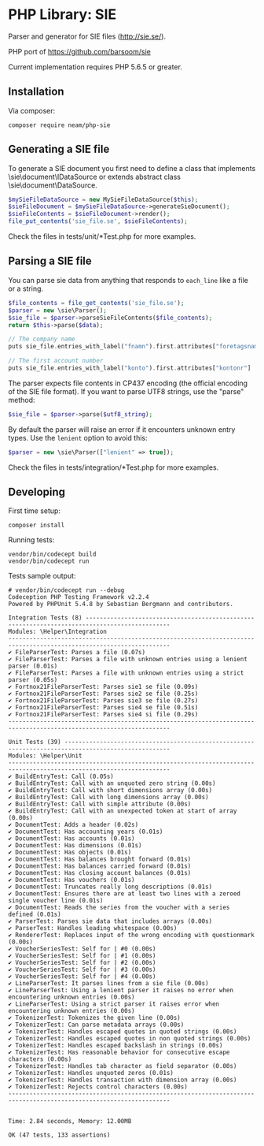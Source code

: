 PHP Library: SIE
================

Parser and generator for SIE files (http://sie.se/).

PHP port of https://github.com/barsoom/sie

Current implementation requires PHP 5.6.5 or greater.

## Installation

Via composer:

    composer require neam/php-sie

## Generating a SIE file

To generate a SIE document you first need to define a class that implements \sie\document\IDataSource or extends abstract class \sie\document\DataSource.

```php
$mySieFileDataSource = new MySieFileDataSource($this);
$sieFileDocument = $mySieFileDataSource->generateSieDocument();
$sieFileContents = $sieFileDocument->render();
file_put_contents('sie_file.se', $sieFileContents);
```

Check the files in tests/unit/*Test.php for more examples.

## Parsing a SIE file

You can parse sie data from anything that responds to `each_line` like a file or a string.

```php
$file_contents = file_get_contents('sie_file.se');
$parser = new \sie\Parser();
$sie_file = $parser->parseSieFileContents($file_contents);
return $this->parse($data);

// The company name
puts sie_file.entries_with_label("fnamn").first.attributes["foretagsnamn"]

// The first account number
puts sie_file.entries_with_label("konto").first.attributes["kontonr"]
```

The parser expects file contents in CP437 encoding (the official encoding of the SIE file format). If you want to parse UTF8 strings, use the "parse" method:  

```php
$sie_file = $parser->parse($utf8_string);
```

By default the parser will raise an error if it encounters unknown entry types. Use the `lenient` option to avoid this:

```php
$parser = new \sie\Parser(["lenient" => true]);
```

Check the files in tests/integration/*Test.php for more examples.

## Developing

First time setup:

    composer install

Running tests:

    vendor/bin/codecept build
    vendor/bin/codecept run

Tests sample output:

    # vendor/bin/codecept run --debug
    Codeception PHP Testing Framework v2.2.4
    Powered by PHPUnit 5.4.8 by Sebastian Bergmann and contributors.
    
    Integration Tests (8) ----------------------------------------------------------------------------------------------
    Modules: \Helper\Integration
    --------------------------------------------------------------------------------------------------------------------
    ✔ FileParserTest: Parses a file (0.07s)
    ✔ FileParserTest: Parses a file with unknown entries using a lenient parser (0.01s)
    ✔ FileParserTest: Parses a file with unknown entries using a strict parser (0.05s)
    ✔ Fortnox21FileParserTest: Parses sie1 se file (0.09s)
    ✔ Fortnox21FileParserTest: Parses sie2 se file (0.25s)
    ✔ Fortnox21FileParserTest: Parses sie3 se file (0.27s)
    ✔ Fortnox21FileParserTest: Parses sie4 se file (0.51s)
    ✔ Fortnox21FileParserTest: Parses sie4 si file (0.29s)
    --------------------------------------------------------------------------------------------------------------------
    
    Unit Tests (39) ----------------------------------------------------------------------------------------------------
    Modules: \Helper\Unit
    --------------------------------------------------------------------------------------------------------------------
    ✔ BuildEntryTest: Call (0.05s)
    ✔ BuildEntryTest: Call with an unquoted zero string (0.00s)
    ✔ BuildEntryTest: Call with short dimensions array (0.00s)
    ✔ BuildEntryTest: Call with long dimensions array (0.00s)
    ✔ BuildEntryTest: Call with simple attribute (0.00s)
    ✔ BuildEntryTest: Call with an unexpected token at start of array (0.00s)
    ✔ DocumentTest: Adds a header (0.02s)
    ✔ DocumentTest: Has accounting years (0.01s)
    ✔ DocumentTest: Has accounts (0.01s)
    ✔ DocumentTest: Has dimensions (0.01s)
    ✔ DocumentTest: Has objects (0.01s)
    ✔ DocumentTest: Has balances brought forward (0.01s)
    ✔ DocumentTest: Has balances carried forward (0.01s)
    ✔ DocumentTest: Has closing account balances (0.01s)
    ✔ DocumentTest: Has vouchers (0.01s)
    ✔ DocumentTest: Truncates really long descriptions (0.01s)
    ✔ DocumentTest: Ensures there are at least two lines with a zeroed single voucher line (0.01s)
    ✔ DocumentTest: Reads the series from the voucher with a series defined (0.01s)
    ✔ ParserTest: Parses sie data that includes arrays (0.00s)
    ✔ ParserTest: Handles leading whitespace (0.00s)
    ✔ RendererTest: Replaces input of the wrong encoding with questionmark (0.00s)
    ✔ VoucherSeriesTest: Self for | #0 (0.00s)
    ✔ VoucherSeriesTest: Self for | #1 (0.00s)
    ✔ VoucherSeriesTest: Self for | #2 (0.00s)
    ✔ VoucherSeriesTest: Self for | #3 (0.00s)
    ✔ VoucherSeriesTest: Self for | #4 (0.00s)
    ✔ LineParserTest: It parses lines from a sie file (0.00s)
    ✔ LineParserTest: Using a lenient parser it raises no error when encountering unknown entries (0.00s)
    ✔ LineParserTest: Using a strict parser it raises error when encountering unknown entries (0.00s)
    ✔ TokenizerTest: Tokenizes the given line (0.00s)
    ✔ TokenizerTest: Can parse metadata arrays (0.00s)
    ✔ TokenizerTest: Handles escaped quotes in quoted strings (0.00s)
    ✔ TokenizerTest: Handles escaped quotes in non quoted strings (0.00s)
    ✔ TokenizerTest: Handles escaped backslash in strings (0.00s)
    ✔ TokenizerTest: Has reasonable behavior for consecutive escape characters (0.00s)
    ✔ TokenizerTest: Handles tab character as field separator (0.00s)
    ✔ TokenizerTest: Handles unquoted zeros (0.01s)
    ✔ TokenizerTest: Handles transaction with dimension array (0.00s)
    ✔ TokenizerTest: Rejects control characters (0.00s)
    --------------------------------------------------------------------------------------------------------------------
    
    
    Time: 2.84 seconds, Memory: 12.00MB
    
    OK (47 tests, 133 assertions)
